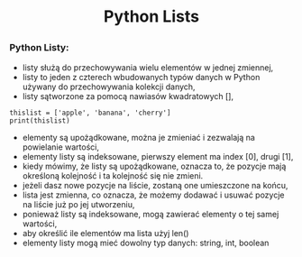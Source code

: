 # <p style="text-align: center;">Python Lists </p>

### Python Listy:
- listy służą do przechowywania wielu elementów w jednej zmiennej,
- listy to jeden z czterech wbudowanych typów danych w Python używany do przechowywania kolekcji danych,
- listy sątworzone za pomocą nawiasów kwadratowych [],
```
thislist = ['apple', 'banana', 'cherry']
print(thislist)
```
- elementy są upożądkowane, można je zmieniać i zezwalają na powielanie wartości,
- elementy listy są indeksowane, pierwszy element ma index [0], drugi [1],
- kiedy mówimy, że listy są upożądkowane, oznacza to, że pozycje mają określoną kolejność i ta kolejność się nie zmieni.
- jeżeli dasz nowe pozycje na liście, zostaną one umieszczone na końcu,
- lista jest zmienna, co oznacza, że możemy dodawać i usuwać pozycje na liście już po jej utworzeniu,
- ponieważ listy są indeksowane, mogą zawierać elementy o tej samej wartości,
- aby określić ile elementów ma lista użyj len()
- elementy listy mogą mieć dowolny typ danych: string, int, boolean
